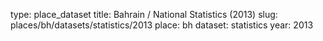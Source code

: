 type: place_dataset
title: Bahrain / National Statistics (2013)
slug: places/bh/datasets/statistics/2013
place: bh
dataset: statistics
year: 2013
